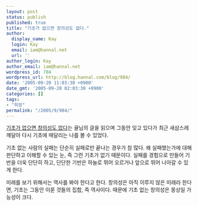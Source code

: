 ```yaml
---
layout: post
status: publish
published: true
title: "기초가 없으면 창의성도 없다."
author:
  display_name: Kay
  login: Kay
  email: iam@hannal.net
  url: ''
author_login: Kay
author_email: iam@hannal.net
wordpress_id: 704
wordpress_url: http://blog.hannal.com/blog/984/
date: '2005-09-20 11:03:30 +0900'
date_gmt: '2005-09-20 02:03:30 +0900'
categories: []
tags:
- "희망"
permalink: "/2005/9/984/"
---
```

<p><a href="http://mentalese.net/blog/index.php?pl=372">기초가 없으면 창의성도 없다</a>는 귤님의 글을 읽으며 그동안 잊고 있다가 최근 새삼스레 깨달아 다시 기초에 매달리는 나를 볼 수 있었다.</p>
<p>기초 없는 사람의 실패는 단순히 실패로만 끝나는 경우가 참 많다. 왜 실패했는가에 대해 판단하고 이해할 수 있는 눈, 즉 그런 기초가 없기 때문이다. 실패를 경험으로 만들어 기반을 더욱 단단히 하고, 단단한 기반은 하늘로 뛰어 오르거나 앞으로 뛰어 나아갈 수 있게 한다.</p>
<p>미래를 보기 위해서는 역사를 봐야 한다고 한다. 창의성은 아직 이루지 않은 미래라 한다면, 기초는 그동안 이룬 것들의 집합, 즉 역사이다. 때문에 기초 없는 창의성은 몽상일 가능성이 크다.</p>
